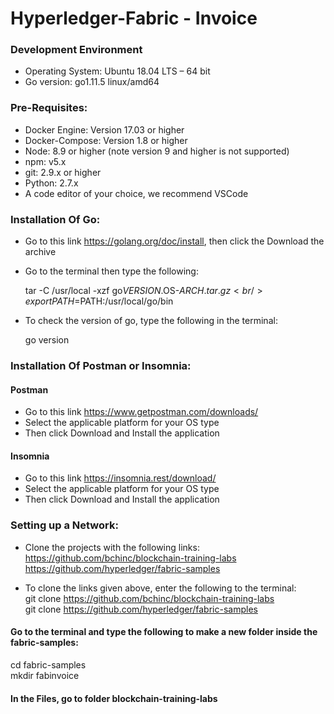 # Hyperledger-Fabric - Invoice

### Development Environment
+ Operating System: Ubuntu 18.04 LTS – 64 bit
+ Go version: go1.11.5 linux/amd64

### Pre-Requisites:
+ Docker Engine: Version 17.03 or higher
+ Docker-Compose: Version 1.8 or higher
+ Node: 8.9 or higher (note version 9 and higher is not supported)
+ npm: v5.x
+ git: 2.9.x or higher
+ Python: 2.7.x
+ A code editor of your choice, we recommend VSCode

### Installation Of Go:
+ Go to this link https://golang.org/doc/install, then click the Download the archive
+ Go to the terminal then type the following:

   tar -C /usr/local -xzf go$VERSION.$OS-$ARCH.tar.gz <br />
   export PATH=$PATH:/usr/local/go/bin

+ To check the version of go, type the following in the terminal:

    go version

### Installation Of Postman or Insomnia:
#### Postman
+ Go to this link https://www.getpostman.com/downloads/ 
+ Select the applicable platform for your OS type
+ Then click Download and Install the application
#### Insomnia
+ Go to this link https://insomnia.rest/download/
+ Select the applicable platform for your OS type
+ Then click Download and Install the application

### Setting up a Network:
+ Clone the projects with the following links: <br />
https://github.com/bchinc/blockchain-training-labs <br />
https://github.com/hyperledger/fabric-samples 
   
+ To clone the links given above, enter the following to the terminal: <br />
git clone https://github.com/bchinc/blockchain-training-labs <br />
git clone https://github.com/hyperledger/fabric-samples 

#### Go to the terminal and type the following to make a new folder inside the fabric-samples:
cd fabric-samples <br />
mkdir fabinvoice

#### In the Files, go to folder blockchain-training-labs
